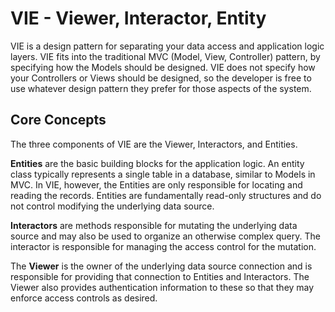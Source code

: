 # VIE - Viewer, Interactor, Entity

VIE is a design pattern for separating your data access and application logic layers. VIE fits into the traditional MVC (Model, View, Controller) pattern, by specifying how the Models should be designed. VIE does not specify how your Controllers or Views should be designed, so the developer is free to use whatever design pattern they prefer for those aspects of the system.

## Core Concepts

The three components of VIE are the Viewer, Interactors, and Entities. 

**Entities** are the basic building blocks for the application logic. An entity class typically represents a single table in a database, similar to Models in MVC. In VIE, however, the Entities are only responsible for locating and reading the records. Entities are fundamentally read-only structures and do not control modifying the underlying data source.

**Interactors** are methods responsible for mutating the underlying data source and may also be used to organize an otherwise complex query. The interactor is responsible for managing the access control for the mutation.

The **Viewer** is the owner of the underlying data source connection and is responsible for providing that connection to Entities and Interactors. The Viewer also provides authentication information to these so that they may enforce access controls as desired.